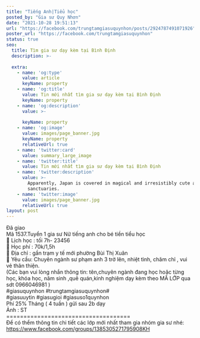 ```yaml
---
title: "Tiếng Anh|Tiểu học"
posted_by: "Gia sư Quy Nhơn"
date: "2021-10-28 19:51:13"
url: "https://facebook.com/trungtamgiasuquynhon/posts/2924787491071926"
poster_url: "https://facebook.com/trungtamgiasuquynhon"
status: true
seo:
  title: Tìm gia sư dạy kèm tại Bình Định
  description: >-
    
  extra:
    - name: 'og:type'
      value: article
      keyName: property
    - name: 'og:title'
      value: Tin mới nhất tìm gia sư dạy kèm tại Bình Định
      keyName: property
    - name: 'og:description'
      value: >-
        
      keyName: property
    - name: 'og:image'
      value: images/page_banner.jpg
      keyName: property
      relativeUrl: true
    - name: 'twitter:card'
      value: summary_large_image
    - name: 'twitter:title'
      value: Tin mới nhất tìm gia sư dạy kèm tại Bình Định
    - name: 'twitter:description'
      value: >-
        Apparently, Japan is covered in magical and irresistibly cute animal
        sanctuaries.
    - name: 'twitter:image'
      value: images/page_banner.jpg
      relativeUrl: true
layout: post
---
```

Đã giao<br>Mã 1537.Tuyển 1 gia sư Nữ tiếng anh cho bé tiền tiểu học<br>🧐 Lịch học : tối 7h- 23456<br>🧐 Học phí : 70k/1,5h<br>🧐 Địa chỉ : gần trạm y tế mới phường Bùi Thị Xuân<br>🧐 Yêu cầu: Chuyên ngành sư phạm anh 3 trở lên, nhiệt tình, chăm chỉ , vui vẻ thân thiện.<br>(Các bạn vui lòng nhắn thông tin: tên,chuyên ngành đang học hoặc từng học, khóa học, năm sinh ,quê quán,kinh nghiệm dạy kèm theo MÃ LỚP qua sdt 0966046981 )<br>#giasuquynhon #trungtamgiasuquynhon#<br>#giasuuytin #giasugioi #giasuso1quynhon<br>Phí 25% Tháng ( 4 tuần ) gửi sau 2b dạy<br>Ảnh : ST<br>====================================<br>Để có thểm thông tin chi tiết các lớp mới nhất tham gia nhóm gia sư nhé: https://www.facebook.com/groups/1385305271795908KH
